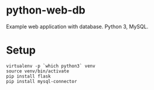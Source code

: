 # python-web-db
Example web application with database.  Python 3, MySQL.

# Setup
```
virtualenv -p `which python3` venv
source venv/bin/activate
pip install flask
pip install mysql-connector
```
